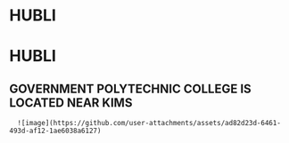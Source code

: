# HUBLI
<HTML>
  <HEAD>
      <H1>HUBLI</H1>
      <H2>GOVERNMENT POLYTECHNIC COLLEGE IS LOCATED NEAR KIMS</H2>

      ![image](https://github.com/user-attachments/assets/ad82d23d-6461-493d-af12-1ae6038a6127)

      
  </HEAD>
</HTML>
